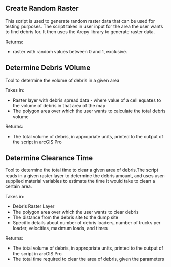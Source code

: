 
## Create Random Raster

This script is used to generate random raster data that can be used for testing purposes. The script takes in user input for the area the user wants to find debris for. It then uses the Arcpy library to generate raster data.   

Returns:   
- raster with random values between 0 and 1, exclusive. 


## Determine Debris VOlume

Tool to determine the volume of debris in a given area

Takes in:
 - Raster layer with debris spread data - where value of a cell equates to the volume of debris in that area of the map
 - The polygon area over which the user wants to calculate the total debris volume

Returns:
 - The total volume of debris, in appropriate units, printed to the output of the script in arcGIS Pro


## Determine Clearance Time

Tool to determine the total time to clear a given area of debris.The script reads in a given raster layer to determine the debris amount, and uses user-supplied material variables to estimate the time it would take to clean a certain area.  

Takes in: 
 - Debris Raster Layer
 - The polygon area over which the user wants to clear debris
 - The distance from the debris site to the dump site
 - Specific details about number of debris loaders, number of trucks per loader, velocities, maximum loads, and times
  
Returns:
 - The total volume of debris, in appropriate units, printed to the output of the script in arcGIS Pro
 - The total time required to clear the area of debris, given the parameters
